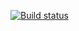 [![Build status](https://ci.appveyor.com/api/projects/status/l1pg04j9bluo02d2?svg=true)](https://ci.appveyor.com/project/AleksandrB1983/mirror)
